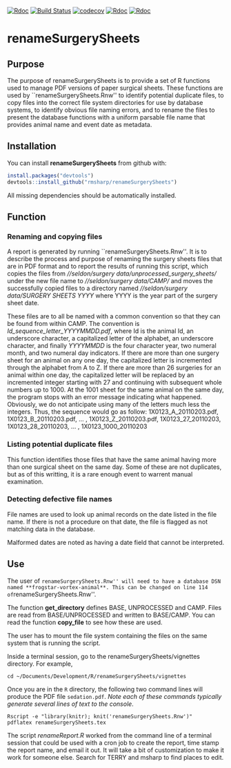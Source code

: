 
[![Rdoc](http://www.rdocumentation.org/badges/version/roxygen2)](http://www.rdocumentation.org/packages/roxygen2) [![Build Status](https://travis-ci.org/rmsharp/renameSurgerySheets.svg?branch=master)](https://travis-ci.org/rmsharp/renameSurgerySheets) [![codecov](https://codecov.io/gh/rmsharp/renameSurgerySheetsr/branch/master/graph/badge.svg)](https://codecov.io/gh/rmsharp/renameSurgerySheets) [![Rdoc](http://www.rdocumentation.org/badges/version/RDocumentation)](http://www.rdocumentation.org/packages/RDocumentation) [![Rdoc](http://www.rdocumentation.org/badges/version/renameSurgerySheets)](http://www.rdocumentation.org/packages/gh/rmsharp/renameSurgerySheets) <!-- README.md is generated from README.Rmd. Please edit that file -->

renameSurgerySheets
===================

Purpose
-------

The purpose of renameSurgerySheets is to provide a set of R functions used to manage PDF versions of paper surgical sheets. These functions are used by \`\`renameSurgerySheets.Rnw'' to identify potential duplicate files, to copy files into the correct file system directories for use by database systems, to identify obvious file naming errors, and to rename the files to present the database functions with a uniform parsable file name that provides animal name and event date as metadata.

Installation
------------

You can install **renameSurgerySheets** from github with:

``` r
install.packages("devtools")
devtools::install_github("rmsharp/renameSurgerySheets")
```

All missing dependencies should be automatically installed.

Function
--------

### Renaming and copying files

A report is generated by running \`\`renameSurgerySheets.Rnw''. It is to describe the process and purpose of renaming the surgery sheets files that are in PDF format and to report the results of running this script, which copies the files from *//seldon/surgery data/unprocessed\_surgery\_sheets/* under the new file name to *//seldon/surgery data/CAMP/* and moves the successfully copied files to a directory named *//seldon/surgery data/SURGERY SHEETS YYYY* where YYYY is the year part of the surgery sheet date.

These files are to all be named with a common convention so that they can be found from within CAMP. The convention is *Id\_sequence\_letter\_YYYYMMDD.pdf*, where Id is the animal Id, an underscore character, a capitalized letter of the alphabet, an underscore character, and finally *YYYYMMDD* is the four character year, two numeral month, and two numeral day indicators. If there are more than one surgery sheet for an animal on any one day, the capitalized letter is incremented through the alphabet from A to Z. If there are more than 26 surgeries for an animal within one day, the capitalized letter will be replaced by an incremented integer starting with 27 and continuing with subsequent whole numbers up to 1000. At the 1001 sheet for the same animal on the same day, the program stops with an error message indicating what happened. Obviously, we do not anticipate using many of the letters much less the integers. Thus, the sequence would go as follow: 1X0123\_A\_20110203.pdf, 1X0123\_B\_20110203.pdf, ... , 1X0123\_Z\_20110203.pdf, 1X0123\_27\_20110203, 1X0123\_28\_20110203, ... , 1X0123\_1000\_20110203

### Listing potential duplicate files

This function identifies those files that have the same animal having more than one surgical sheet on the same day. Some of these are not duplicates, but as of this writting, it is a rare enough event to warrent manual examination.

### Detecting defective file names

File names are used to look up animal records on the date listed in the file name. If there is not a procedure on that date, the file is flagged as not matching data in the database.

Malformed dates are noted as having a date field that cannot be interpreted.

Use
---

The user of `renameSurgerySheets.Rnw'' will need to have a database DSN named **frogstar-vortex-animal**. This can be changed on line 114 of`renameSurgerySheets.Rnw''.

The function **get\_directory** defines BASE, UNPROCESSED and CAMP. Files are read from BASE/UNPROCESSED and written to BASE/CAMP. You can read the function **copy\_file** to see how these are used.

The user has to mount the file system containing the files on the same system that is running the script.

Inside a terminal session, go to the renameSurgerySheets/vignettes directory. For example,

    cd ~/Documents/Development/R/renameSurgerySheets/vignettes

Once you are in the `R` directory, the following two command lines will produce the PDF file `sedation.pdf`. *Note each of these commands typically generate several lines of text to the console*.

    Rscript -e "library(knitr); knit('renameSurgerySheets.Rnw')"
    pdflatex renameSurgerySheets.tex

The script *renameReport.R* worked from the command line of a terminal session that could be used with a cron job to create the report, time stamp the report name, and email it out. It will take a bit of customization to make it work for someone else. Search for TERRY and msharp to find places to edit.
